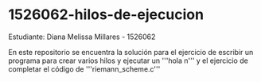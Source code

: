# 1526062-hilos-de-ejecucion

Estudiante: Diana Melissa Millares - 1526062

En este repositorio se encuentra la solución para el ejercicio de escribir un programa para crear varios hilos y ejecutar un '''hola n''' y el ejercicio de completar el código de '''riemann_scheme.c'''
